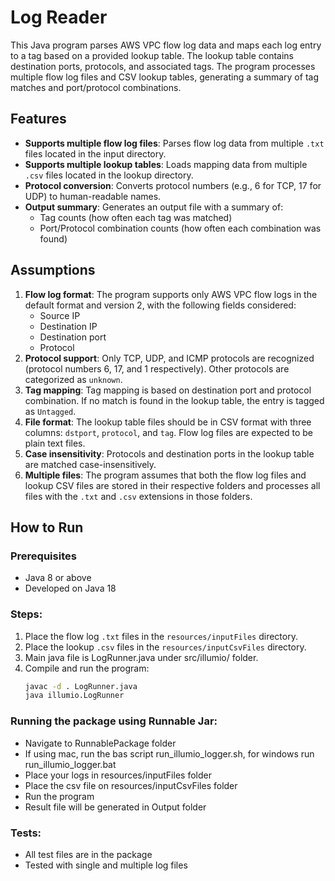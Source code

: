 # Log Reader

This Java program parses AWS VPC flow log data and maps each log entry to a tag based on a provided lookup table. The lookup table contains destination ports, protocols, and associated tags. The program processes multiple flow log files and CSV lookup tables, generating a summary of tag matches and port/protocol combinations.

## Features
- **Supports multiple flow log files**: Parses flow log data from multiple `.txt` files located in the input directory.
- **Supports multiple lookup tables**: Loads mapping data from multiple `.csv` files located in the lookup directory.
- **Protocol conversion**: Converts protocol numbers (e.g., 6 for TCP, 17 for UDP) to human-readable names.
- **Output summary**: Generates an output file with a summary of:
  - Tag counts (how often each tag was matched)
  - Port/Protocol combination counts (how often each combination was found)

## Assumptions
1. **Flow log format**: The program supports only AWS VPC flow logs in the default format and version 2, with the following fields considered:
   - Source IP
   - Destination IP
   - Destination port
   - Protocol
2. **Protocol support**: Only TCP, UDP, and ICMP protocols are recognized (protocol numbers 6, 17, and 1 respectively). Other protocols are categorized as `unknown`.
3. **Tag mapping**: Tag mapping is based on destination port and protocol combination. If no match is found in the lookup table, the entry is tagged as `Untagged`.
4. **File format**: The lookup table files should be in CSV format with three columns: `dstport`, `protocol`, and `tag`. Flow log files are expected to be plain text files.
5. **Case insensitivity**: Protocols and destination ports in the lookup table are matched case-insensitively.
6. **Multiple files**: The program assumes that both the flow log files and lookup CSV files are stored in their respective folders and processes all files with the `.txt` and `.csv` extensions in those folders.

## How to Run

### Prerequisites
- Java 8 or above
- Developed on Java 18 

### Steps:
1. Place the flow log `.txt` files in the `resources/inputFiles` directory.
2. Place the lookup `.csv` files in the `resources/inputCsvFiles` directory.
3. Main java file is LogRunner.java under src/illumio/ folder. 
4. Compile and run the program:
   ```bash
   javac -d . LogRunner.java
   java illumio.LogRunner

### Running the package using Runnable Jar:
- Navigate to RunnablePackage folder
- If using mac, run the bas script run_illumio_logger.sh, for windows run run_illumio_logger.bat
- Place your logs in resources/inputFiles folder
- Place the csv file on  resources/inputCsvFiles folder
- Run the program
- Result file will be generated in Output folder

### Tests:
- All test files are in the package
- Tested with single and multiple log files
  
